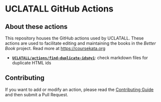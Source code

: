 # UCLATALL GitHub Actions

## About these actions

This repository houses the GitHub actions used by UCLATALL. These actions are used to facilitate editing and maintaining the books in the _Better Book_ project. Read more at <https://coursekata.org>

- **[`UCLATALL/actions/find-duplicate-ids@v1`](https://github.com/UCLATALL/actions/tree/v1/find-duplicate-ids)**: check markdown files for duplicate HTML ids

## Contributing

If you want to add or modify an action, please read the [Contributing Guide](./CONTRIBUTING.md) and then submit a Pull Request.
